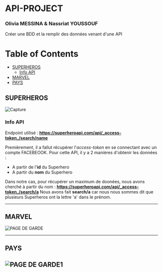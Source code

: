 # API-PROJECT
### Olivia MESSINA & Nassriat YOUSSOUF
 Créer une BDD et la remplir des données venant d'une API 

# Table of Contents
  * [SUPERHEROS](#SUPERHEROS)
     - [Info API](#Info-API)
  * [MARVEL](#MARVEL)
  * [PAYS](#PAYS)
  
  
  ## SUPERHEROS
  ![Capture](https://user-images.githubusercontent.com/74513460/103438065-0ff7bd00-4c2f-11eb-80ee-e2814fca8078.PNG)
  
  ### Info API
  Endpoint utilisé : **https://superheroapi.com/api/_access-token_/search/name**
  
  Premièrement, il a fallut récupérer l'_access-token_ en se connectant avec un compte FACEBEOOK.
  Pour cette API, il y a 2 manières d'obtenir les données :
  + A partir de l'**id** du Superhero
  + A partir du **nom** du Superhero
  
  Dans notre cas, pour récupérer un maximum de doonées, nous avons cherché à partir du nom : **https://superheroapi.com/api/_access-token_/search/a**
  Nous avons fait **search/a** car nous nous sommes dit que plusieurs Superheros ont la lettre 'a' dans le prénom.
  
  ---
  
   ## MARVEL
  ![PAGE DE GARDE](https://user-images.githubusercontent.com/74513460/103438125-b6dc5900-4c2f-11eb-90c2-972255a1aaa5.PNG)


  ---
  
   ## PAYS
  ![PAGE DE GARDE1](https://user-images.githubusercontent.com/74513460/103438112-acba5a80-4c2f-11eb-9f9d-d9cbecfdab6f.PNG)
  ---
